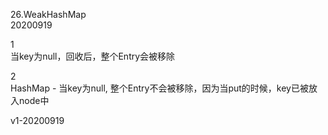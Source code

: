 26.WeakHashMap  
20200919  

1  
当key为null，回收后，整个Entry会被移除

2  
HashMap - 当key为null, 整个Entry不会被移除，因为当put的时候，key已被放入node中

v1-20200919